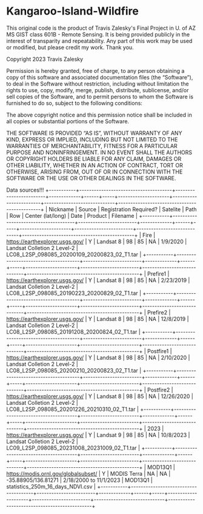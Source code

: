 # Kangaroo-Island-Wildfire

This original code is the product of Travis Zalesky's Final Project in U. of AZ MS GIST class 601B - Remote Sensing. It is being provided publicly in the interest of transparity and repeatability. Any part of this work may be used or modified, but please credit my work. Thank you.



Copyright 2023 Travis Zalesky

Permission is hereby granted, free of charge, to any person obtaining a copy of this software and associated documentation files (the “Software”), to deal in the Software without restriction, including without limitation the rights to use, copy, modify, merge, publish, distribute, sublicense, and/or sell copies of the Software, and to permit persons to whom the Software is furnished to do so, subject to the following conditions:

The above copyright notice and this permission notice shall be included in all copies or substantial portions of the Software.

THE SOFTWARE IS PROVIDED “AS IS”, WITHOUT WARRANTY OF ANY KIND, EXPRESS OR IMPLIED, INCLUDING BUT NOT LIMITED TO THE WARRANTIES OF MERCHANTABILITY, FITNESS FOR A PARTICULAR PURPOSE AND NONINFRINGEMENT. IN NO EVENT SHALL THE AUTHORS OR COPYRIGHT HOLDERS BE LIABLE FOR ANY CLAIM, DAMAGES OR OTHER LIABILITY, WHETHER IN AN ACTION OF CONTRACT, TORT OR OTHERWISE, ARISING FROM, OUT OF OR IN CONNECTION WITH THE SOFTWARE OR THE USE OR OTHER DEALINGS IN THE SOFTWARE.


Data sources!!!
+-----------+--------------------------------------+------------------------+-------------+------+-----+---------------------+------------------------+-----------------------------+----------------------------------------------+
| Nickname  | Source                               | Registration Required? | Satelite    | Path | Row | Center (lat/long)   | Date                   | Product                     | Filename                                     |
+-----------+--------------------------------------+------------------------+-------------+------+-----+---------------------+------------------------+-----------------------------+----------------------------------------------+
| Fire      | https://earthexplorer.usgs.gov/      | Y                      | Landsat 8   | 98   | 85  | NA                  | 1/9/2020               | Landsat Colletion 2 Level-2 | LC08_L2SP_098085_20200109_20200823_02_T1.tar |
+-----------+--------------------------------------+------------------------+-------------+------+-----+---------------------+------------------------+-----------------------------+----------------------------------------------+
| Prefire1  | https://earthexplorer.usgs.gov/      | Y                      | Landsat 8   | 98   | 85  | NA                  | 2/23/2019              | Landsat Colletion 2 Level-2 | LC08_L2SP_098085_20190223_20200829_02_T1.tar |
+-----------+--------------------------------------+------------------------+-------------+------+-----+---------------------+------------------------+-----------------------------+----------------------------------------------+
| Prefire2  | https://earthexplorer.usgs.gov/      | Y                      | Landsat 8   | 98   | 85  | NA                  | 12/8/2019              | Landsat Colletion 2 Level-2 | LC08_L2SP_098085_20191208_20200824_02_T1.tar |
+-----------+--------------------------------------+------------------------+-------------+------+-----+---------------------+------------------------+-----------------------------+----------------------------------------------+
| Postfire1 | https://earthexplorer.usgs.gov/      | Y                      | Landsat 8   | 98   | 85  | NA                  | 2/10/2020              | Landsat Colletion 2 Level-2 | LC08_L2SP_098085_20200210_20200823_02_T1.tar |
+-----------+--------------------------------------+------------------------+-------------+------+-----+---------------------+------------------------+-----------------------------+----------------------------------------------+
| Postfire2 | https://earthexplorer.usgs.gov/      | Y                      | Landsat 8   | 98   | 85  | NA                  | 12/26/2020             | Landsat Colletion 2 Level-2 | LC08_L2SP_098085_20201226_20210310_02_T1.tar |
+-----------+--------------------------------------+------------------------+-------------+------+-----+---------------------+------------------------+-----------------------------+----------------------------------------------+
| 2023      | https://earthexplorer.usgs.gov/      | Y                      | Landsat 9   | 98   | 85  | NA                  | 10/8/2023              | Landsat Colletion 2 Level-2 | LC09_L2SP_098085_20231008_20231009_02_T1.tar |
+-----------+--------------------------------------+------------------------+-------------+------+-----+---------------------+------------------------+-----------------------------+----------------------------------------------+
| MOD13Q1   | https://modis.ornl.gov/globalsubset/ | Y                      | MODIS Terra | NA   | NA  | -35.88905/136.81271 | 2/18/2000 to 11/1/2023 | MOD13Q1                     | statistics_250m_16_days_NDVI.csv             |
+-----------+--------------------------------------+------------------------+-------------+------+-----+---------------------+------------------------+-----------------------------+----------------------------------------------+

